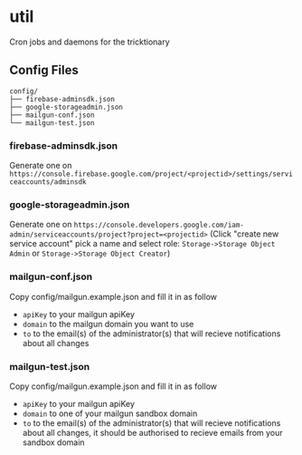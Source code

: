 # util
Cron jobs and daemons for the tricktionary

## Config Files
```
config/
├── firebase-adminsdk.json
├── google-storageadmin.json
├── mailgun-conf.json
└── mailgun-test.json
```

### firebase-adminsdk.json
Generate one on `https://console.firebase.google.com/project/<projectid>/settings/serviceaccounts/adminsdk`

### google-storageadmin.json
Generate one on `https://console.developers.google.com/iam-admin/serviceaccounts/project?project=<projectid>`
(Click "create new service account" pick a name and select role: `Storage->Storage Object Admin` or `Storage->Storage Object Creator`)

### mailgun-conf.json
Copy config/mailgun.example.json and fill it in as follow

  - `apiKey` to your mailgun apiKey
  - `domain` to the mailgun domain you want to use
  - `to`     to the email(s) of the administrator(s) that will recieve notifications about all changes

### mailgun-test.json
Copy config/mailgun.example.json and fill it in as follow

  - `apiKey` to your mailgun apiKey
  - `domain` to one of your mailgun sandbox domain
  - `to`     to the email(s) of the administrator(s) that will recieve notifications about all changes, it should be authorised to recieve emails from your sandbox domain

